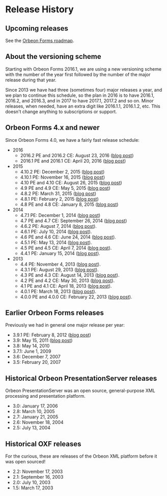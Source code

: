 # Release History

<!-- toc -->

## Upcoming releases

See the [Orbeon Forms roadmap](roadmap.md).

## About the versioning scheme

Starting with Orbeon Forms 2016.1, we are using a new versioning scheme with the number of the year first followed by the number of the major release during that year.

Since 2013 we have had three (sometimes four) major releases a year, and we plan to continue this schedule, so the plan in 2016 is to have 2016.1, 2016.2, and 2016.3, and in 2017 to have 2017.1, 2017.2 and so on. Minor releases, when needed, have an extra digit like 2016.1.1, 2016.1.2, etc. This doesn't change anything to subscriptions or support.

## Orbeon Forms 4.x and newer

Since Orbeon Forms 4.0, we have a fairly fast release schedule:

- 2016
    - 2016.2 PE and 2016.2 CE: August 23, 2016 ([blog post](http://blog.orbeon.com/2016/08/orbeon-forms-20162.html))
    - 2016.1 PE and 2016.1 CE: April 20, 2016 ([blog post](http://blog.orbeon.com/2016/04/orbeon-forms-20161.html))
- 2015
    - 4.10.2 PE: December 2, 2015 ([blog post](http://blog.orbeon.com/2015/12/orbeon-forms-4102.html))
    - 4.10.1 PE: November 16, 2015 ([blog post](http://blog.orbeon.com/2015/11/orbeon-forms-4101.html))
    - 4.10 PE and 4.10 CE: August 26, 2015 ([blog post](http://blog.orbeon.com/2015/08/orbeon-forms-410.html))
    - 4.9 PE and 4.9 CE: May 5, 2015 ([blog post](http://blog.orbeon.com/2015/05/orbeon-forms-49.html))
    - 4.8.2 PE: March 31, 2015 ([blog post](http://blog.orbeon.com/2015/03/orbeon-forms-482.html))
    - 4.8.1 PE: February 2, 2015 ([blog post](http://blog.orbeon.com/2015/02/orbeon-forms-481.html))
    - 4.8 PE and 4.8 CE: January 8, 2015 ([blog post](http://blog.orbeon.com/2015/01/orbeon-forms-48.html))
- 2014
    - 4.7.1 PE: December 1, 2014 ([blog post](http://blog.orbeon.com/2014/12/orbeon-forms-471.html))
    - 4.7 PE and 4.7 CE: September 26, 2014 ([blog post](http://blog.orbeon.com/2014/09/orbeon-forms-47.html))
    - 4.6.2 PE: August 7, 2014 ([blog post](http://blog.orbeon.com/2014/08/orbeon-forms-462.html)).
    - 4.6.1 PE: July 10, 2014 ([blog post](http://blog.orbeon.com/2014/07/orbeon-forms-461.html)).
    - 4.6 PE and 4.6 CE: June 24, 2014 ([blog post](http://blog.orbeon.com/2014/06/orbeon-forms-46.html)).
    - 4.5.1 PE: May 13, 2014 ([blog post](http://blog.orbeon.com/2014/05/orbeon-forms-451.html)).
    - 4.5 PE and 4.5 CE: April 7, 2014 ([blog post](http://blog.orbeon.com/2014/04/orbeon-forms-45.html)).
    - 4.4.1 PE: January 15, 2014 ([blog post](http://blog.orbeon.com/2014/01/orbeon-forms-441-pe.html)).
- 2013
    - 4.4 PE: November 4, 2013 ([blog post](http://blog.orbeon.com/2013/11/orbeon-forms-44.html)).
    - 4.3.1 PE: August 29, 2013 ([blog post](http://blog.orbeon.com/2013/08/orbeon-forms-431-pe.html)).
    - 4.3 PE and 4.3 CE: August 14, 2013 ([blog post](http://blog.orbeon.com/2013/08/orbeon-forms-43.html)).
    - 4.2 PE and 4.2 CE: May 30, 2013 ([blog post](http://blog.orbeon.com/2013/05/orbeon-forms-42.html)).
    - 4.1 PE and 4.1 CE: April 18, 2013 ([blog post](http://blog.orbeon.com/2013/04/orbeon-forms-41.html)).
    - 4.0.1 PE: March 18, 2013 ([blog post](http://blog.orbeon.com/2013/03/orbeon-forms-401.html)).
    - 4.0.0 PE and 4.0.0 CE: February 22, 2013 ([blog post](http://blog.orbeon.com/2013/03/announcing-orbeon-forms-40.html)).

## Earlier Orbeon Forms releases

Previously we had in general one major release per year:

- 3.9.1 PE: February 8, 2012 ([blog post](http://blog.orbeon.com/2012/02/orbeon-forms-391-pe-released.html))
- 3.9: May 15, 2011 ([blog post](http://blog.orbeon.com/2011/05/orbeon-forms-390-final.html))
- 3.8: May 14, 2010
- 3.7.1: June 1, 2009
- 3.6: December 7, 2007
- 3.5: February 20, 2007

## Historical Orbeon PresentationServer releases

Orbeon PresentationServer was an open source, general-purpose XML processing and presentation platform.

- 3.0: January 17, 2006
- 2.8: March 10, 2005
- 2.7: January 21, 2005
- 2.6: November 18, 2004
- 2.5: July 13, 2004

## Historical OXF releases

For the curious, these are releases of the Orbeon XML platform before it was open sourced!

- 2.2: November 17, 2003
- 2.1: September 16, 2003
- 2.0: July 10, 2003
- 1.5: March 17, 2003
